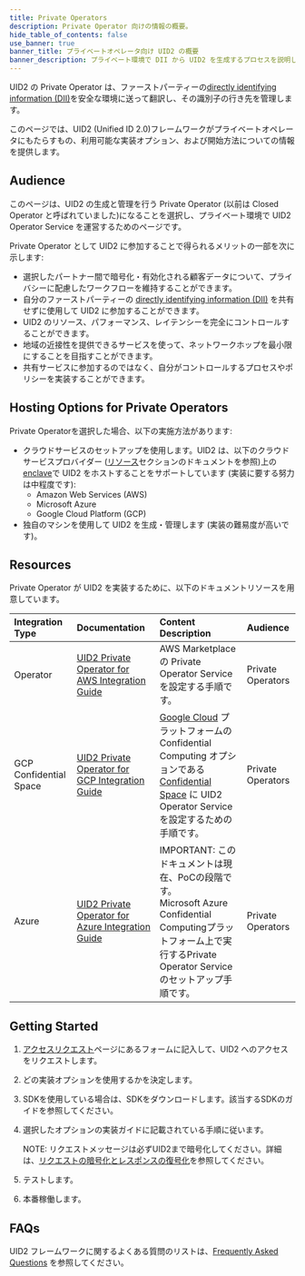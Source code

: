 ```yaml
---
title: Private Operators
description: Private Operator 向けの情報の概要。
hide_table_of_contents: false
use_banner: true
banner_title: プライベートオペレータ向け UID2 の概要
banner_description: プライベート環境で DII から UID2 を生成するプロセスを説明します。
---
```


UID2 の Private Operator は、ファーストパーティーの[directly identifying information (DII)](../ref-info/glossary-uid.md#gl-dii)を安全な環境に送って翻訳し、その識別子の行き先を管理します。

このページでは、UID2 (Unified ID 2.0)フレームワークがプライベートオペレータにもたらすもの、利用可能な実装オプション、および開始方法についての情報を提供します。

## Audience

このページは、UID2 の生成と管理を行う Private Operator (以前は Closed Operator と呼ばれていました)になることを選択し、プライベート環境で UID2 Operator Service を運営するためのページです。

Private Operator として UID2 に参加することで得られるメリットの一部を次に示します:
- 選択したパートナー間で暗号化・有効化される顧客データについて、プライバシーに配慮したワークフローを維持することができます。
- 自分のファーストパーティーの [directly identifying information (DII)](../ref-info/glossary-uid.md#gl-dii) を共有せずに使用して UID2 に参加することができます。
- UID2 のリソース、パフォーマンス、レイテンシーを完全にコントロールすることができます。
- 地域の近接性を提供できるサービスを使って、ネットワークホップを最小限にすることを目指すことができます。
- 共有サービスに参加するのではなく、自分がコントロールするプロセスやポリシーを実装することができます。


## Hosting Options for Private Operators

Private Operatorを選択した場合、以下の実施方法があります:

- クラウドサービスのセットアップを使用します。UID2 は、以下のクラウドサービスプロバイダー ([リソース](#resources)セクションのドキュメントを参照)上の[enclave](../ref-info/glossary-uid.md#gl-enclave)で UID2 をホストすることをサポートしています (実装に要する努力は中程度です):
  - Amazon Web Services (AWS)
  - Microsoft Azure
  - Google Cloud Platform (GCP)
- 独自のマシンを使用して UID2 を生成・管理します (実装の難易度が高いです)。

## Resources

Private Operator が UID2 を実装するために、以下のドキュメントリソースを用意しています。

| Integration Type| Documentation | Content Description | Audience |
| :--- | :--- | :--- | :--- |
| Operator | [UID2 Private Operator for AWS Integration Guide](../guides/operator-guide-aws-marketplace.md) | AWS Marketplace の Private Operator Service を設定する手順です。 | Private Operators |
| GCP Confidential Space | [UID2 Private Operator for GCP Integration Guide](../guides/operator-private-gcp-confidential-space.md) | [Google Cloud](https://cloud.google.com/docs/overview/) プラットフォームの Confidential Computing オプションである [Confidential Space](https://cloud.google.com/confidential-computing#confidential-space) に UID2 Operator Service を設定するための手順です。 | Private Operators |
| Azure | [UID2 Private Operator for Azure Integration Guide](../guides/operator-guide-azure-enclave.md) | IMPORTANT: このドキュメントは現在、PoCの段階です。<br/> Microsoft Azure Confidential Computingプラットフォーム上で実行するPrivate Operator Service のセットアップ手順です。 | Private Operators |

## Getting Started

1. [アクセスリクエスト](/request-access)ページにあるフォームに記入して、UID2 へのアクセスをリクエストします。
2. どの実装オプションを使用するかを決定します。
3. SDKを使用している場合は、SDKをダウンロードします。該当するSDKのガイドを参照してください。
4. 選択したオプションの実装ガイドに記載されている手順に従います。

     NOTE: リクエストメッセージは必ずUID2まで暗号化してください。詳細は、[リクエストの暗号化とレスポンスの復号化](../getting-started/gs-encryption-decryption.md)を参照してください。
5. テストします。
6. 本番稼働します。

## FAQs

UID2 フレームワークに関するよくある質問のリストは、[Frequently Asked Questions](../getting-started/gs-faqs.md) を参照してください。